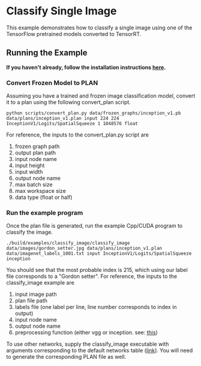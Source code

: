 # Classify Single Image 

This example demonstrates how to classify a single image using one of the TensorFlow pretrained
models converted to TensorRT.


## Running the Example

**If you haven't already, follow the installation instructions [here](../../INSTALL.md).**

### Convert Frozen Model to PLAN

Assuming you have a trained and frozen image classification model, convert it to a plan
using the following convert_plan script.

```
python scripts/convert_plan.py data/frozen_graphs/inception_v1.pb data/plans/inception_v1.plan input 224 224 InceptionV1/Logits/SpatialSqueeze 1 1048576 float
```

For reference, the inputs to the convert_plan.py script are

1. frozen graph path
2. output plan path
3. input node name
4. input height
5. input width
6. output node name
7. max batch size
8. max workspace size
9. data type (float or half)

### Run the example program

Once the plan file is generated, run the example Cpp/CUDA program to classify the image.

```
./build/examples/classify_image/classify_image data/images/gordon_setter.jpg data/plans/inception_v1.plan data/imagenet_labels_1001.txt input InceptionV1/Logits/SpatialSqueeze inception
```

You should see that the most probable index is 215, which using our label file corresponds to
a "Gordon setter".  For reference, the inputs to the classify_image example are

1. input image path
2. plan file path
3. labels file (one label per line, line number corresponds to index in output)
4. input node name
5. output node name
6. preprocessing function (either vgg or inception. see: [this](../../data/DEFAULT_NETS.md))

To use other networks, supply the classify_image executable with arguments corresponding to the
default networks table ([link](../../data/DEFAULT_NETS.md)).  You will need to generate the 
corresponding PLAN file as well.

